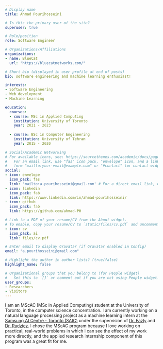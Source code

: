 ```yaml
---
# Display name
title: Ahmad Pourihosseini

# Is this the primary user of the site?
superuser: true

# Role/position
role: Software Engineer

# Organizations/Affiliations
organizations:
- name: BlueCat
  url: "https://bluecatnetworks.com/"

# Short bio (displayed in user profile at end of posts)
bio: software engineering and machine learning enthusiast!

interests:
- Software Engineering
- Web development
- Machine Learning

education:
  courses:
  - course: MSc in Applied Computing
    institution: University of Toronto
    year: 2021 - 2023
    
  - course: BSc in Computer Engineering
    institution: University of Tehran
    year: 2015 - 2020

# Social/Academic Networking
# For available icons, see: https://sourcethemes.com/academic/docs/page-builder/#icons
#   For an email link, use "fas" icon pack, "envelope" icon, and a link in the
#   form "mailto:your-email@example.com" or "#contact" for contact widget.
social:
- icon: envelope
  icon_pack: fas
  link: 'mailto:a.pourihosseini@gmail.com' # For a direct email link, use "mailto:test@example.org".
- icon: linkedin
  icon_pack: fab
  link: https://www.linkedin.com/in/ahmad-pourihosseini/
- icon: github
  icon_pack: fab
  link: https://github.com/ahmad-PH

# Link to a PDF of your resume/CV from the About widget.
# To enable, copy your resume/CV to `static/files/cv.pdf` and uncomment the lines below.
- icon: cv
  icon_pack: ai
  link: files/cv.pdf

# Enter email to display Gravatar (if Gravatar enabled in Config)
email: "a.pourihosseini@gmail.com"

# Highlight the author in author lists? (true/false)
highlight_name: false

# Organizational groups that you belong to (for People widget)
#   Set this to `[]` or comment out if you are not using People widget.
user_groups:
- Researchers
- Visitors
---
```


I am an MScAC (MSc in Applied Computing) student at the University of Toronto, in the computer science concentration. I am currently working on a natural language processing project as a machine learning intern at the [Samsung AI Centre - Toronto (SAIC)](https://research.samsung.com/aicenter_toronto) under the supervision of [Dr. Fazly](https://www.linkedin.com/in/afsaneh-fazly-98538b4/?originalSubdomain=ca) and [Dr. Rudzicz](https://www.cs.toronto.edu/~frank/). I chose the MScAC program because I love working on practical, real-world problems in which I can see the effect of my work more directly, and the applied research internship component of this program was a great fit for me.
